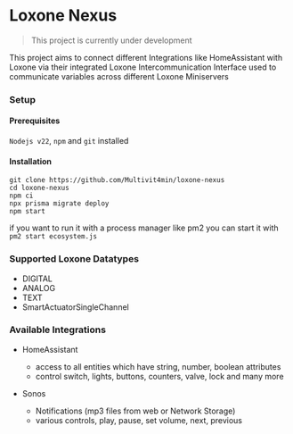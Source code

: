 Loxone Nexus
============

> This project is currently under development


This project aims to connect different Integrations like HomeAssistant with Loxone via their integrated Loxone Intercommunication Interface used to communicate variables across different Loxone Miniservers

### Setup

#### Prerequisites
`Nodejs v22`, `npm` and `git` installed

#### Installation
```
git clone https://github.com/Multivit4min/loxone-nexus
cd loxone-nexus
npm ci
npx prisma migrate deploy
npm start
```

if you want to run it with a process manager like pm2 you can start it with `pm2 start ecosystem.js`


### Supported Loxone Datatypes
 - DIGITAL
 - ANALOG
 - TEXT
 - SmartActuatorSingleChannel

### Available Integrations

- HomeAssistant
  - access to all entities which have string, number, boolean attributes
  - control switch, lights, buttons, counters, valve, lock and many more
 
- Sonos
  - Notifications (mp3 files from web or Network Storage)
  - various controls, play, pause, set volume, next, previous